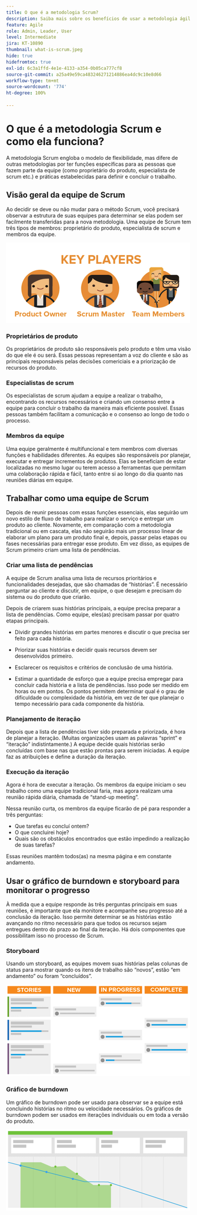 ```yaml
---
title: O que é a metodologia Scrum?
description: Saiba mais sobre os benefícios de usar a metodologia ágil de Scrum.
feature: Agile
role: Admin, Leader, User
level: Intermediate
jira: KT-10890
thumbnail: what-is-scrum.jpeg
hide: true
hidefromtoc: true
exl-id: 6c3a1ffd-4e1e-4133-a354-0b05ca777cf8
source-git-commit: a25a49e59ca483246271214886ea4dc9c10e8d66
workflow-type: tm+mt
source-wordcount: '774'
ht-degree: 100%

---
```


# O que é a metodologia Scrum e como ela funciona?

A metodologia Scrum engloba o modelo de flexibilidade, mas difere de outras metodologias por ter funções específicas para as pessoas que fazem parte da equipe (como proprietário do produto, especialista de scrum etc.) e práticas estabelecidas para definir e concluir o trabalho.

## Visão geral da equipe de Scrum

Ao decidir se deve ou não mudar para o método Scrum, você precisará observar a estrutura de suas equipes para determinar se elas podem ser facilmente transferidas para a nova metodologia. Uma equipe de Scrum tem três tipos de membros: proprietário do produto, especialista de scrum e membros da equipe.

![Membros da equipe de Scrum](assets/scrumteammembers-01.png)

### Proprietários de produto

Os proprietários de produto são responsáveis pelo produto e têm uma visão do que ele é ou será. Essas pessoas representam a voz do cliente e são as principais responsáveis pelas decisões comericiais e a priorização de recursos do produto.


### Especialistas de scrum

Os especialistas de scrum ajudam a equipe a realizar o trabalho, encontrando os recursos necessários e criando um consenso entre a equipe para concluir o trabalho da maneira mais eficiente possível. Essas pessoas também facilitam a comunicação e o consenso ao longo de todo o processo.


### Membros da equipe

Uma equipe geralmente é multifuncional e tem membros com diversas funções e habilidades diferentes. As equipes são responsáveis por planejar, executar e entregar incrementos de produtos. Elas se beneficiam de estar localizadas no mesmo lugar ou terem acesso a ferramentas que permitam uma colaboração rápida e fácil, tanto entre si ao longo do dia quanto nas reuniões diárias em equipe.


## Trabalhar como uma equipe de Scrum

Depois de reunir pessoas com essas funções essenciais, elas seguirão um novo estilo de fluxo de trabalho para realizar o serviço e entregar um produto ao cliente. Novamente, em comparação com a metodologia tradicional ou em cascata, elas não seguirão mais um processo linear de elaborar um plano para um produto final e, depois, passar pelas etapas ou fases necessárias para entregar esse produto. Em vez disso, as equipes de Scrum primeiro criam uma lista de pendências.



### Criar uma lista de pendências

A equipe de Scrum analisa uma lista de recursos prioritários e funcionalidades desejadas, que são chamadas de “histórias”. É necessário perguntar ao cliente e discutir, em equipe, o que desejam e precisam do sistema ou do produto que criarão.


Depois de criarem suas histórias principais, a equipe precisa preparar a lista de pendências. Como equipe, eles(as) precisam passar por quatro etapas principais.


* Dividir grandes histórias em partes menores e discutir o que precisa ser feito para cada história.

* Priorizar suas histórias e decidir quais recursos devem ser desenvolvidos primeiro.

* Esclarecer os requisitos e critérios de conclusão de uma história.

* Estimar a quantidade de esforço que a equipe precisa empregar para concluir cada história e a lista de pendências. Isso pode ser medido em horas ou em pontos. Os pontos permitem determinar qual é o grau de dificuldade ou complexidade da história, em vez de ter que planejar o tempo necessário para cada componente da história.


### Planejamento de iteração

Depois que a lista de pendências tiver sido preparada e priorizada, é hora de planejar a iteração. (Muitas organizações usam as palavras “sprint” e “iteração” indistintamente.) A equipe decide quais histórias serão concluídas com base nas que estão prontas para serem iniciadas. A equipe faz as atribuições e define a duração da iteração.



### Execução da iteração

Agora é hora de executar a iteração. Os membros da equipe iniciam o seu trabalho como uma equipe tradicional faria, mas agora realizam uma reunião rápida diária, chamada de “stand-up meeting”.

Nessa reunião curta, os membros da equipe ficarão de pé para responder a três perguntas:

* Que tarefas eu concluí ontem?
* O que concluirei hoje?
* Quais são os obstáculos encontrados que estão impedindo a realização de suas tarefas?


Essas reuniões mantêm todos(as) na mesma página e em constante andamento.



## Usar o gráfico de burndown e storyboard para monitorar o progresso

À medida que a equipe responde às três perguntas principais em suas reuniões, é importante que ela monitore e acompanhe seu progresso até a conclusão da iteração. Isso permite determinar se as histórias estão avançando no ritmo necessário para que todos os recursos sejam entregues dentro do prazo ao final da iteração. Há dois componentes que possibilitam isso no processo de Scrum.


### Storyboard

Usando um storyboard, as equipes movem suas histórias pelas colunas de status para mostrar quando os itens de trabalho são “novos”, estão “em andamento” ou foram “concluídos”.

![Storyboard](assets/storyboard-01.png)


### Gráfico de burndown

Um gráfico de burndown pode ser usado para observar se a equipe está concluindo histórias no ritmo ou velocidade necessários. Os gráficos de burndown podem ser usados em iterações individuais ou em toda a versão do produto.

![Gráfico de burndown](assets/burndown-01.png)
